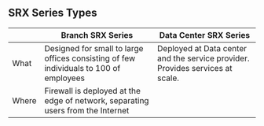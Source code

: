 ## SRX Series Types

||Branch SRX Series|Data Center SRX Series|
|---|---|---|
|What|Designed for small to large offices consisting of few individuals to 100 of employees|Deployed at Data center and the service provider. Provides services at scale.|
|Where|Firewall is deployed at the edge of network, separating users from the Internet||
